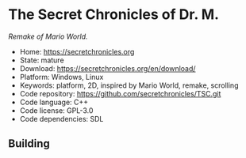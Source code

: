# The Secret Chronicles of Dr. M.

_Remake of Mario World._

- Home: https://secretchronicles.org
- State: mature
- Download: https://secretchronicles.org/en/download/
- Platform: Windows, Linux
- Keywords: platform, 2D, inspired by Mario World, remake, scrolling
- Code repository: https://github.com/secretchronicles/TSC.git
- Code language: C++
- Code license: GPL-3.0
- Code dependencies: SDL

## Building
